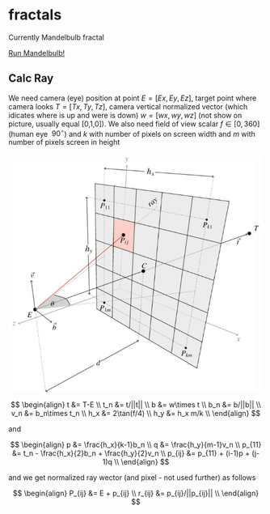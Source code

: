 # fractals
Currently Mandelbulb fractal

[Run Mandelbulb!](https://kamil-kielczewski.github.io/fractals/mandelbulb.html)

## Calc Ray

We  need camera (eye) position at point $E = [Ex,Ey,Ez]$, target point where camera looks $T= [Tx,Ty,Tz]$, camera vertical normalized vector (which idicates where is up and were is down)  $w=[wx,wy,wz]$ (not show on picture, usually equal [0,1,0]). We also need field of view scalar $f \in [0,360]$ (human eye $~90^\circ$) and $k$ with number of pixels on screen width and $m$ with number of pixels screen in height 

<p align="center"><img src="/tex/raysMatrix.png" align=middle /></p>

$$
\begin{align}
t &= T-E \\
t_n &= t/||t|| \\
b &= w\times t \\
b_n &= b/||b|| \\
v_n &= b_n\times t_n \\
h_x &= 2\tan(f/4) \\
h_y &= h_x m/k \\
\end{align}
$$

and

$$
\begin{align}
p &= \frac{h_x}{k-1}b_n \\ 
q &= \frac{h_y}{m-1}v_n \\ 
p_{11} &= t_n - \frac{h_x}{2}b_n +  \frac{h_y}{2}v_n \\
p_{ij} &= p_{11} + (i-1)p + (j-1)q \\
\end{align}
$$

and we get normalized ray wector (and pixel - not used further) as follows

$$
\begin{align}
P_{ij} &= E + p_{ij} \\
r_{ij} &= p_{ij}/||p_{ij}|| \\
\end{align}
$$





